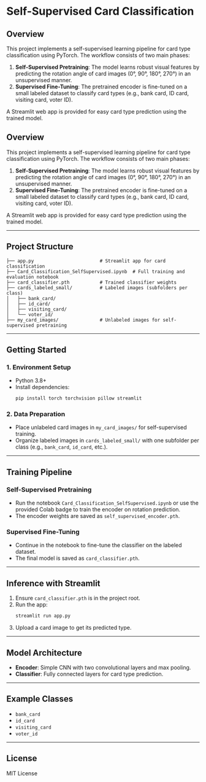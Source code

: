 # Self-Supervised Card Classification

## Overview
This project implements a self-supervised learning pipeline for card type classification using PyTorch. The workflow consists of two main phases:

1. **Self-Supervised Pretraining**: The model learns robust visual features by predicting the rotation angle of card images (0°, 90°, 180°, 270°) in an unsupervised manner.
2. **Supervised Fine-Tuning**: The pretrained encoder is fine-tuned on a small labeled dataset to classify card types (e.g., bank card, ID card, visiting card, voter ID).

A Streamlit web app is provided for easy card type prediction using the trained model.

## Overview
This project implements a self-supervised learning pipeline for card type classification using PyTorch. The workflow consists of two main phases:

1. **Self-Supervised Pretraining**: The model learns robust visual features by predicting the rotation angle of card images (0°, 90°, 180°, 270°) in an unsupervised manner.
2. **Supervised Fine-Tuning**: The pretrained encoder is fine-tuned on a small labeled dataset to classify card types (e.g., bank card, ID card, visiting card, voter ID).

A Streamlit web app is provided for easy card type prediction using the trained model.


---

## Project Structure
```
├── app.py                        # Streamlit app for card classification
├── Card_Classification_SelfSupervised.ipynb  # Full training and evaluation notebook
├── card_classifier.pth           # Trained classifier weights
├── cards_labeled_small/          # Labeled images (subfolders per class)
│   ├── bank_card/
│   ├── id_card/
│   ├── visiting_card/
│   └── voter_id/
├── my_card_images/               # Unlabeled images for self-supervised pretraining
```

---

## Getting Started

### 1. Environment Setup
- Python 3.8+
- Install dependencies:
  ```bash
  pip install torch torchvision pillow streamlit
  ```

### 2. Data Preparation
- Place unlabeled card images in `my_card_images/` for self-supervised training.
- Organize labeled images in `cards_labeled_small/` with one subfolder per class (e.g., `bank_card`, `id_card`, etc.).

---

## Training Pipeline

### Self-Supervised Pretraining
- Run the notebook `Card_Classification_SelfSupervised.ipynb` or use the provided Colab badge to train the encoder on rotation prediction.
- The encoder weights are saved as `self_supervised_encoder.pth`.

### Supervised Fine-Tuning
- Continue in the notebook to fine-tune the classifier on the labeled dataset.
- The final model is saved as `card_classifier.pth`.

---

## Inference with Streamlit

1. Ensure `card_classifier.pth` is in the project root.
2. Run the app:
   ```bash
   streamlit run app.py
   ```
3. Upload a card image to get its predicted type.

---

## Model Architecture
- **Encoder**: Simple CNN with two convolutional layers and max pooling.
- **Classifier**: Fully connected layers for card type prediction.

---

## Example Classes
- `bank_card`
- `id_card`
- `visiting_card`
- `voter_id`

---

## License
MIT License
